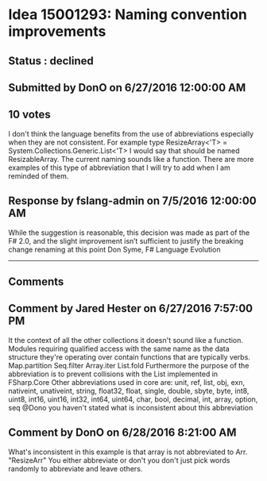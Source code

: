 # Idea 15001293: Naming convention improvements #

## Status : declined

## Submitted by DonO on 6/27/2016 12:00:00 AM

## 10 votes

I don't think the language benefits from the use of abbreviations especially when they are not consistent. For example
type ResizeArray<'T> = System.Collections.Generic.List<'T>
I would say that should be named ResizableArray. The current naming sounds like a function. There are more examples of this type of abbreviation that I will try to add when I am reminded of them.



## Response by fslang-admin on 7/5/2016 12:00:00 AM

While the suggestion is reasonable, this decision was made as part of the F# 2.0, and the slight improvement isn’t sufficient to justify the breaking change renaming at this point
Don Syme, F# Language Evolution

------------------------
## Comments


## Comment by Jared Hester on 6/27/2016 7:57:00 PM
It the context of all the other collections it doesn't sound like a function. Modules requiring qualified access with the same name as the data structure they're operating over contain functions that are typically verbs.
Map.partition
Seq.filter
Array.iter
List.fold
Furthermore the purpose of the abbreviation is to prevent collisions with the List implemented in FSharp.Core
Other abbreviations used in core are:
unit, ref, list, obj, exn, nativeint, unativeint, string, float32, float, single, double, sbyte, byte, int8, uint8, int16, uint16, int32, int64, uint64, char, bool, decimal, int, array, option, seq
@Dono you haven't stated what is inconsistent about this abbreviation


## Comment by DonO on 6/28/2016 8:21:00 AM
What's inconsistent in this example is that array is not abbreviated to Arr. "ResizeArr" You either abbreviate or don't you don't just pick words randomly to abbreviate and leave others.


